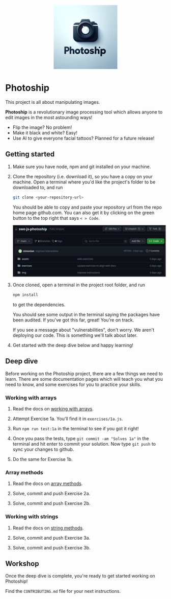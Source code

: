 <p align="center">
  <img width="200px" src="assets/logo.png" />
</p>

# Photoship

This project is all about manipulating images.

**Photoship** is a revolutionary image processing tool which allows anyone to
edit images in the most astounding ways!

- Flip the image? No problem!
- Make it black and white? Easy!
- Use AI to give everyone facial tattoos? Planned for a future release!

## Getting started

1. Make sure you have node, npm and git installed on your machine.

1. Clone the repository (i.e. download it), so you have a copy on your machine.
   Open a terminal where you'd like the project's folder to be downloaded to,
   and run

   ```bash
   git clone <your-repository-url>
   ```

   You should be able to copy and paste your repository url from the repo home
   page github.com. You can also get it by clicking on the green button to the
   top right that says `< > Code`.

   ![Alt text](assets/screenshot.png)

1. Once cloned, open a terminal in the project root folder, and run

   ```bash
   npm install
   ```

   to get the dependencies.

   You should see some output in the terminal saying the packages have been
   audited. If you've got this far, great! You're on track.

   If you see a message about "vulnerabilities", don't worry. We aren't
   deploying our code. This is something we'll talk about later.

1. Get started with the deep dive below and happy learning!

## Deep dive

Before working on the Photoship project, there are a few things we need to
learn. There are some documentation pages which will teach you what you need to
know, and some exercises for you to practice your skills.

### Working with arrays

1. Read the docs on
   [working with arrays](https://swe-docs.netlify.app/js/working-with-arrays.html).

1. Attempt Exercise 1a. You'll find it in `exercises/1a.js`.

1. Run `npm run test:1a` in the terminal to see if you got it right!

1. Once you pass the tests, type `git commit -am "Solves 1a"` in the terminal
   and hit enter to commit your solution. Now type `git push` to sync your
   changes to github.

1. Do the same for Exercise 1b.

### Array methods

1. Read the docs on
   [array methods](https://swe-docs.netlify.app/js/array-methods.html).

1. Solve, commit and push Exercise 2a.

1. Solve, commit and push Exercise 2b.

### Working with strings

1. Read the docs on
   [string methods](https://swe-docs.netlify.app/js/string-methods.html).

1. Solve, commit and push Exercise 3a.

1. Solve, commit and push Exercise 3b.

## Workshop

Once the deep dive is complete, you're ready to get started working on
Photoship!

Find the `CONTRIBUTING.md` file for your next instructions.

